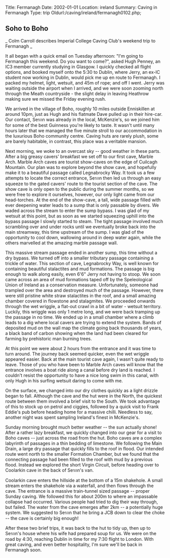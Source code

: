 Title: Fermanagh 
Date: 2002-01-01
Location: ireland
Summary: Caving in Fermanagh
Type: trip
Oldurl:/caving/ireland/fermanagh0102.php;

##  Soho to Boho 

_ Colm Carroll describes Imperial College Caving Club's weekend trip to Fermanagh _

It all began with a quick email on Tuesday afternoon: "I'm going to Fermanagh this weekend. Do you want to come?", asked Hugh Penney, an IC3 member currently studying in Glasgow. I quickly checked all flight options, and booked myself onto the 5:30 to Dublin, where Jerry, an ex-IC student now working in Dublin, would pick me up en route to Fermanagh. I packed my helmet, light, wetsuit, and 45m of rope; and off I went. Jerry was waiting outside the airport when I arrived, and we were soon zooming north through the Meath countryside - the slight delay in leaving Heathrow making sure we missed the Friday evening rush. 

We arrived in the village of Boho, roughly 10 miles outside Enniskillen at around 10pm, just as Hugh and his flatmate Dave pulled up in their hire-car. Our contact, Seรกn was already in the local, McKenzie's, so we joined him for some of the best Guinness you're likely to taste. It wasn't until many hours later that we managed the five minute stroll to our accommodation in the luxurious Boho community centre. Caving huts are rarely plush, some are barely habitable, in contrast, this place was a veritable mansion. 

Next morning, we woke to an overcast sky -- good weather in these parts. After a big greasy cavers' breakfast we set off to our first cave, Marble Arch. Marble Arch caves are tourist show-caves on the edge of Cuilcagh Mountain. Our plan was to explore beyond the show cave, and hopefully make it to a beautiful passage called Legnabrocky Way. It took us a few attempts to locate the correct entrance, Seรกn then led us through an easy squeeze to the gated cavers' route to the tourist section of the cave. The show cave is only open to the public during the summer months, so we were free to explore it ourselves, however, our only light came from our head-torches. At the end of the show-cave, a tall, wide passage filled with ever deepening water leads to a sump that is only passable by divers. We waded across the stream to enter the sump bypass. I was glad of my wetsuit at this point, but as soon as we started squeezing uphill into the bypass passage I slowly started to steam. The tight passage involved much scrambling over and under rocks until we eventually broke back into the main streamway, this time upstream of the sump. I was glad of the opportunity to cool down, wallowing around in deep water again, while the others marvelled at the amazing marble passage wall. 

This massive stream passage ended in another sump, this time without a dry bypass. We turned off into a smaller tributary passage containing a trickle of water. This section of cave, Legnabrocky Way, is well known for containing beautiful stalactites and mud formations. The passage is big enough to walk along easily, even 6'6" Jerry not having to stoop. We soon came across an area of mud formations taped off by the Speleological Union of Ireland as a conservation measure. Unfortunately, someone had trampled over the area and destroyed much of the passage. However, there were still pristine white straw stalactites in the roof, and a small amazing chamber covered in flowstone and stalagmites. We proceeded onwards through the wet wriggle, a flat-out crawl in a bit of water - wetsuit territory. Luckily, this wriggle was only 1 metre long, and we were back tramping up the passage in no time. We ended up in a small chamber where a climb leads to a dig where local cavers are trying to extend the system. Bands of deposited mud on the wall map the climate going back thousands of years, a black band of carbon showing when the land had been cleared for farming by prehistoric man burning trees. 

At this point we were about 2 hours from the entrance and it was time to turn around. The journey back seemed quicker, even the wet wriggle appeared easier. Back at the main tourist cave again, I wasn't quite ready to leave. Those of you who have been to Marble Arch caves will know that the entrance involves a boat ride along a canal before dry land is reached. I couldn't resist the opportunity to have a nice long swim in this canal, with only Hugh in his surfing wetsuit daring to come with me. 

On the surface, we changed into our dry clothes quickly as a light drizzle began to fall. Although the cave and the hut were in the North, the quickest route between them involved a brief visit to the South. We took advantage of this to stock up on petrol and ciggies, followed by a quick visit to Frank Eddie's pub before heading home for a massive chilli. Needless to say, another night was spent sampling Ireland's finest in McKenzie's. 

Sunday morning brought much better weather -- the sun actually shone! After a rather lazy breakfast, we quickly changed into our gear for a visit to Boho caves -- just across the road from the hut. Boho caves are a complex labyrinth of passages in a thin bedding of limestone. We following the Main Drain, a large dry passage that quickly fills to the roof in flood. Our intended route went north to the smaller Formation Chamber, but we found that the connecting passage had been filled to the roof with mud by a previous flood. Instead we explored the short Virgin Circuit, before heading over to Coolarkin cave in the back of Seรกn's van. 

Coolarkin cave enters the hillside at the bottom of a 15m shakehole. A small stream enters the shakehole via a waterfall, and then flows through the cave. The entrance is a massive train-tunnel sized passage -- proper Sunday caving. We followed this for about 200m to where an impassable collapse had occurred. Various people had tried to dig their way through, but failed. The water from the cave emerges after 2km -- a potentially huge system. We suggested to Seรกn that he bring a JCB down to clear the choke -- the cave is certainly big enough! 

After these two brief trips, it was back to the hut to tidy up, then up to Seรกn's house where his wife had prepared soup for us. We were on the road by 4:30, reaching Dublin in time for my 7:30 flight to London. With great caving, and even better hospitality, I'm sure we'll be back in Fermanagh soon. 
